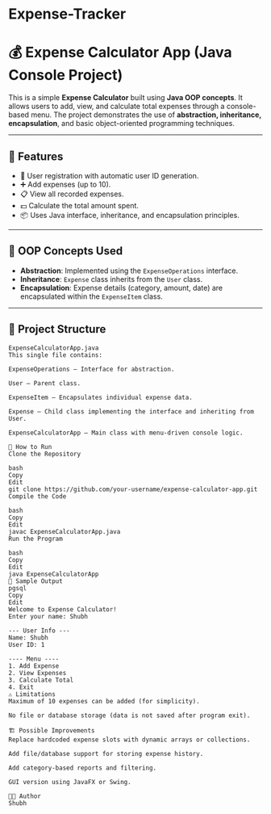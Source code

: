 # Expense-Tracker
# 💰 Expense Calculator App (Java Console Project)

This is a simple **Expense Calculator** built using **Java OOP concepts**. It allows users to add, view, and calculate total expenses through a console-based menu. The project demonstrates the use of **abstraction, inheritance, encapsulation**, and basic object-oriented programming techniques.

---

## 🔧 Features

- 👤 User registration with automatic user ID generation.
- ➕ Add expenses (up to 10).
- 📋 View all recorded expenses.
- 💵 Calculate the total amount spent.
- 📦 Uses Java interface, inheritance, and encapsulation principles.

---

## 🧱 OOP Concepts Used

- **Abstraction**: Implemented using the `ExpenseOperations` interface.
- **Inheritance**: `Expense` class inherits from the `User` class.
- **Encapsulation**: Expense details (category, amount, date) are encapsulated within the `ExpenseItem` class.

---

## 📂 Project Structure

```plaintext
ExpenseCalculatorApp.java
This single file contains:

ExpenseOperations – Interface for abstraction.

User – Parent class.

ExpenseItem – Encapsulates individual expense data.

Expense – Child class implementing the interface and inheriting from User.

ExpenseCalculatorApp – Main class with menu-driven console logic.

🚀 How to Run
Clone the Repository

bash
Copy
Edit
git clone https://github.com/your-username/expense-calculator-app.git
Compile the Code

bash
Copy
Edit
javac ExpenseCalculatorApp.java
Run the Program

bash
Copy
Edit
java ExpenseCalculatorApp
🧪 Sample Output
pgsql
Copy
Edit
Welcome to Expense Calculator!
Enter your name: Shubh

--- User Info ---
Name: Shubh
User ID: 1

---- Menu ----
1. Add Expense
2. View Expenses
3. Calculate Total
4. Exit
⚠️ Limitations
Maximum of 10 expenses can be added (for simplicity).

No file or database storage (data is not saved after program exit).

🏗️ Possible Improvements
Replace hardcoded expense slots with dynamic arrays or collections.

Add file/database support for storing expense history.

Add category-based reports and filtering.

GUI version using JavaFX or Swing.

👨‍💻 Author
Shubh
